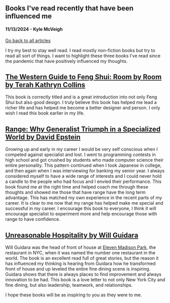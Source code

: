 ## Books I've read recently that have been influenced me
#### 11/13/2024 - Kyle McVeigh
[Go back to all articles](../../)

I try my best to stay well read. I read mostly non-fiction books but try to read all sort of things. I want to highlight these three books I've read since the pandemic that have positively influenced my thoughts.

## [The Western Guide to Feng Shui: Room by Room by Terah Kathryn Collins](https://a.co/d/cB7u7sE)
This book is correctly titled and is a great introduction into not only Feng Shui but also good design. I truly believe this book has helped me lead a richer life and has helped me become a better designer and person. I only wish I read this book earlier in my life.

## [Range: Why Generalist Triumph in a Specialized World by David Epstein](https://a.co/d/ccWVO4O)
Growing up and early in my career I would be very self conscious when I competed against specialist and lost. I went to programming contests in high school and got crushed by students who made computer science their entire personality. This pattern continued when I took Japanese in college, and then again when I was interviewing for banking my senior year. I always considered myself to have a wide range of interests and I could never hold a candle to the people who had focus and I envied their performance. This book found me at the right time and helped coach me through these thoughts and showed me those that have range have the long term advantage. This has matched my own experience in the recent parts of my career. It is clear to me now that my range has helped make me special and successful in my career. I encourage this book to everyone, I think it will encourage specialist to experiment more and help encourage those with range to have confidence.

## [Unreasonable Hospitality by Will Guidara](https://a.co/d/eXlkKIt)
Will Guidara was the head of front of house at [Eleven Madison Park](https://www.elevenmadisonpark.com/), the restaurant in NYC, when it was named the number one restaurant in the world. The book is an excellent read full of great stories, but the reason it has influenced my thinking is hearing from Guidara how he transformed front of house and up leveled the entire fine dining scene is inspiring. Guidara shows that there is always places to find improvement and always innovation to be had. This book is a love letter to not only New York City and fine dining, but also leadership, teamwork, and relationships. 

I hope these books will be as inspiring to you as they were to me. 